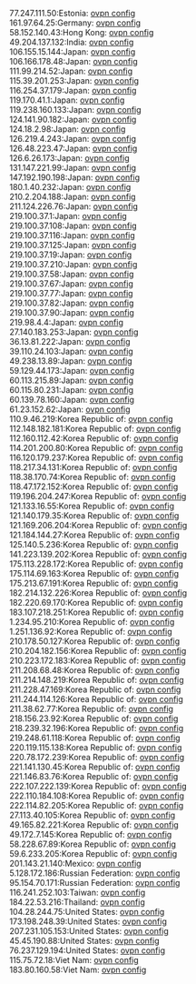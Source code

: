 77.247.111.50:Estonia: [ovpn config](vpn/77_247_111_50.ovpn)  
161.97.64.25:Germany: [ovpn config](vpn/161_97_64_25.ovpn)  
58.152.140.43:Hong Kong: [ovpn config](vpn/58_152_140_43.ovpn)  
49.204.137.132:India: [ovpn config](vpn/49_204_137_132.ovpn)  
106.155.15.144:Japan: [ovpn config](vpn/106_155_15_144.ovpn)  
106.166.178.48:Japan: [ovpn config](vpn/106_166_178_48.ovpn)  
111.99.214.52:Japan: [ovpn config](vpn/111_99_214_52.ovpn)  
115.39.201.253:Japan: [ovpn config](vpn/115_39_201_253.ovpn)  
116.254.37.179:Japan: [ovpn config](vpn/116_254_37_179.ovpn)  
119.170.41.1:Japan: [ovpn config](vpn/119_170_41_1.ovpn)  
119.238.160.133:Japan: [ovpn config](vpn/119_238_160_133.ovpn)  
124.141.90.182:Japan: [ovpn config](vpn/124_141_90_182.ovpn)  
124.18.2.98:Japan: [ovpn config](vpn/124_18_2_98.ovpn)  
126.219.4.243:Japan: [ovpn config](vpn/126_219_4_243.ovpn)  
126.48.223.47:Japan: [ovpn config](vpn/126_48_223_47.ovpn)  
126.6.26.173:Japan: [ovpn config](vpn/126_6_26_173.ovpn)  
131.147.221.99:Japan: [ovpn config](vpn/131_147_221_99.ovpn)  
147.192.190.198:Japan: [ovpn config](vpn/147_192_190_198.ovpn)  
180.1.40.232:Japan: [ovpn config](vpn/180_1_40_232.ovpn)  
210.2.204.188:Japan: [ovpn config](vpn/210_2_204_188.ovpn)  
211.124.226.76:Japan: [ovpn config](vpn/211_124_226_76.ovpn)  
219.100.37.1:Japan: [ovpn config](vpn/219_100_37_1.ovpn)  
219.100.37.108:Japan: [ovpn config](vpn/219_100_37_108.ovpn)  
219.100.37.116:Japan: [ovpn config](vpn/219_100_37_116.ovpn)  
219.100.37.125:Japan: [ovpn config](vpn/219_100_37_125.ovpn)  
219.100.37.19:Japan: [ovpn config](vpn/219_100_37_19.ovpn)  
219.100.37.210:Japan: [ovpn config](vpn/219_100_37_210.ovpn)  
219.100.37.58:Japan: [ovpn config](vpn/219_100_37_58.ovpn)  
219.100.37.67:Japan: [ovpn config](vpn/219_100_37_67.ovpn)  
219.100.37.77:Japan: [ovpn config](vpn/219_100_37_77.ovpn)  
219.100.37.82:Japan: [ovpn config](vpn/219_100_37_82.ovpn)  
219.100.37.90:Japan: [ovpn config](vpn/219_100_37_90.ovpn)  
219.98.4.4:Japan: [ovpn config](vpn/219_98_4_4.ovpn)  
27.140.183.253:Japan: [ovpn config](vpn/27_140_183_253.ovpn)  
36.13.81.222:Japan: [ovpn config](vpn/36_13_81_222.ovpn)  
39.110.24.103:Japan: [ovpn config](vpn/39_110_24_103.ovpn)  
49.238.13.89:Japan: [ovpn config](vpn/49_238_13_89.ovpn)  
59.129.44.173:Japan: [ovpn config](vpn/59_129_44_173.ovpn)  
60.113.215.89:Japan: [ovpn config](vpn/60_113_215_89.ovpn)  
60.115.80.231:Japan: [ovpn config](vpn/60_115_80_231.ovpn)  
60.139.78.160:Japan: [ovpn config](vpn/60_139_78_160.ovpn)  
61.23.152.62:Japan: [ovpn config](vpn/61_23_152_62.ovpn)  
110.9.46.219:Korea Republic of: [ovpn config](vpn/110_9_46_219.ovpn)  
112.148.182.181:Korea Republic of: [ovpn config](vpn/112_148_182_181.ovpn)  
112.160.112.42:Korea Republic of: [ovpn config](vpn/112_160_112_42.ovpn)  
114.201.200.80:Korea Republic of: [ovpn config](vpn/114_201_200_80.ovpn)  
116.120.179.237:Korea Republic of: [ovpn config](vpn/116_120_179_237.ovpn)  
118.217.34.131:Korea Republic of: [ovpn config](vpn/118_217_34_131.ovpn)  
118.38.170.74:Korea Republic of: [ovpn config](vpn/118_38_170_74.ovpn)  
118.47.172.152:Korea Republic of: [ovpn config](vpn/118_47_172_152.ovpn)  
119.196.204.247:Korea Republic of: [ovpn config](vpn/119_196_204_247.ovpn)  
121.133.16.55:Korea Republic of: [ovpn config](vpn/121_133_16_55.ovpn)  
121.140.179.35:Korea Republic of: [ovpn config](vpn/121_140_179_35.ovpn)  
121.169.206.204:Korea Republic of: [ovpn config](vpn/121_169_206_204.ovpn)  
121.184.144.27:Korea Republic of: [ovpn config](vpn/121_184_144_27.ovpn)  
125.140.5.236:Korea Republic of: [ovpn config](vpn/125_140_5_236.ovpn)  
141.223.139.202:Korea Republic of: [ovpn config](vpn/141_223_139_202.ovpn)  
175.113.228.172:Korea Republic of: [ovpn config](vpn/175_113_228_172.ovpn)  
175.114.69.163:Korea Republic of: [ovpn config](vpn/175_114_69_163.ovpn)  
175.213.67.191:Korea Republic of: [ovpn config](vpn/175_213_67_191.ovpn)  
182.214.132.226:Korea Republic of: [ovpn config](vpn/182_214_132_226.ovpn)  
182.220.69.170:Korea Republic of: [ovpn config](vpn/182_220_69_170.ovpn)  
183.107.218.251:Korea Republic of: [ovpn config](vpn/183_107_218_251.ovpn)  
1.234.95.210:Korea Republic of: [ovpn config](vpn/1_234_95_210.ovpn)  
1.251.136.92:Korea Republic of: [ovpn config](vpn/1_251_136_92.ovpn)  
210.178.50.127:Korea Republic of: [ovpn config](vpn/210_178_50_127.ovpn)  
210.204.182.156:Korea Republic of: [ovpn config](vpn/210_204_182_156.ovpn)  
210.223.172.183:Korea Republic of: [ovpn config](vpn/210_223_172_183.ovpn)  
211.208.68.48:Korea Republic of: [ovpn config](vpn/211_208_68_48.ovpn)  
211.214.148.219:Korea Republic of: [ovpn config](vpn/211_214_148_219.ovpn)  
211.228.47.169:Korea Republic of: [ovpn config](vpn/211_228_47_169.ovpn)  
211.244.114.126:Korea Republic of: [ovpn config](vpn/211_244_114_126.ovpn)  
211.38.62.77:Korea Republic of: [ovpn config](vpn/211_38_62_77.ovpn)  
218.156.23.92:Korea Republic of: [ovpn config](vpn/218_156_23_92.ovpn)  
218.239.32.196:Korea Republic of: [ovpn config](vpn/218_239_32_196.ovpn)  
219.248.61.118:Korea Republic of: [ovpn config](vpn/219_248_61_118.ovpn)  
220.119.115.138:Korea Republic of: [ovpn config](vpn/220_119_115_138.ovpn)  
220.78.172.239:Korea Republic of: [ovpn config](vpn/220_78_172_239.ovpn)  
221.141.130.45:Korea Republic of: [ovpn config](vpn/221_141_130_45.ovpn)  
221.146.83.76:Korea Republic of: [ovpn config](vpn/221_146_83_76.ovpn)  
222.107.222.139:Korea Republic of: [ovpn config](vpn/222_107_222_139.ovpn)  
222.110.184.108:Korea Republic of: [ovpn config](vpn/222_110_184_108.ovpn)  
222.114.82.205:Korea Republic of: [ovpn config](vpn/222_114_82_205.ovpn)  
27.113.40.105:Korea Republic of: [ovpn config](vpn/27_113_40_105.ovpn)  
49.165.82.221:Korea Republic of: [ovpn config](vpn/49_165_82_221.ovpn)  
49.172.7.145:Korea Republic of: [ovpn config](vpn/49_172_7_145.ovpn)  
58.228.67.89:Korea Republic of: [ovpn config](vpn/58_228_67_89.ovpn)  
59.6.233.205:Korea Republic of: [ovpn config](vpn/59_6_233_205.ovpn)  
201.143.21.140:Mexico: [ovpn config](vpn/201_143_21_140.ovpn)  
5.128.172.186:Russian Federation: [ovpn config](vpn/5_128_172_186.ovpn)  
95.154.70.171:Russian Federation: [ovpn config](vpn/95_154_70_171.ovpn)  
116.241.252.103:Taiwan: [ovpn config](vpn/116_241_252_103.ovpn)  
184.22.53.216:Thailand: [ovpn config](vpn/184_22_53_216.ovpn)  
104.28.244.75:United States: [ovpn config](vpn/104_28_244_75.ovpn)  
173.198.248.39:United States: [ovpn config](vpn/173_198_248_39.ovpn)  
207.231.105.153:United States: [ovpn config](vpn/207_231_105_153.ovpn)  
45.45.190.88:United States: [ovpn config](vpn/45_45_190_88.ovpn)  
76.237.129.194:United States: [ovpn config](vpn/76_237_129_194.ovpn)  
115.75.72.18:Viet Nam: [ovpn config](vpn/115_75_72_18.ovpn)  
183.80.160.58:Viet Nam: [ovpn config](vpn/183_80_160_58.ovpn)  
